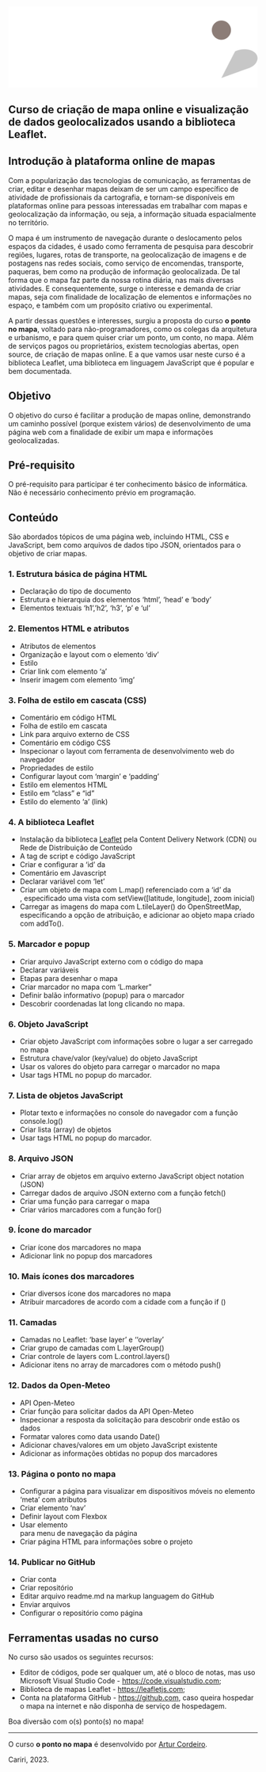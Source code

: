 ![o ponto no mapa](https://raw.githubusercontent.com/O-ponto-no-mapa/site/e7b09cd69005248524b85985003167103e302367/logo.png)

## Curso de criação de mapa online e visualização de dados geolocalizados usando a biblioteca Leaflet.

## Introdução à plataforma online de mapas

Com a popularização das tecnologias de comunicação, as ferramentas de criar, editar e desenhar mapas deixam de ser um campo específico de atividade de profissionais da cartografia, e tornam-se disponíveis em plataformas online para pessoas interessadas em trabalhar com mapas e geolocalização da informação, ou seja, a informação situada espacialmente no território.

O mapa é um instrumento de navegação durante o deslocamento pelos espaços da cidades, é usado como ferramenta de pesquisa para descobrir regiões, lugares, rotas de transporte, na geolocalização de imagens e de postagens nas redes sociais, como serviço de encomendas, transporte, paqueras, bem como na produção de informação geolocalizada. De tal forma que o mapa faz parte da nossa rotina diária, nas mais diversas atividades. E consequentemente, surge o interesse e demanda de criar mapas, seja com finalidade de localização de elementos e informações no espaço, e também com um propósito criativo ou experimental. 

A partir dessas questões e interesses, surgiu a proposta do curso **o ponto no mapa**, voltado para não-programadores, como os colegas da arquitetura e urbanismo, e para quem quiser criar um ponto, um conto, no mapa.
Além de serviços pagos ou proprietários, existem tecnologias abertas, open source, de criação de mapas online. E a que vamos usar neste curso é a biblioteca Leaflet, uma biblioteca em linguagem JavaScript que é popular e bem documentada. 

## Objetivo

O objetivo do curso é facilitar a produção de mapas online, demonstrando um caminho possível (porque existem vários) de desenvolvimento de uma página web com a finalidade de exibir um mapa e informações geolocalizadas. 

## Pré-requisito

O pré-requisito para participar é ter conhecimento básico de informática. Não é necessário conhecimento prévio em programação.

## Conteúdo

São abordados tópicos de uma página web, incluindo HTML, CSS e JavaScript, bem como arquivos de dados tipo JSON, orientados para o objetivo de criar mapas.

  ### 1. Estrutura básica de página HTML
  
  - Declaração do tipo de documento
  - Estrutura e hierarquia dos elementos ‘html’, ‘head’ e ‘body’
  - Elementos textuais ‘h1’,’h2’, ‘h3’,  ‘p’ e ‘ul’

  ### 2. Elementos HTML e atributos
  
  - Atributos de elementos
  - Organização e layout com o elemento ‘div’
  - Estilo
  - Criar link com elemento ‘a’
  - Inserir imagem com elemento ‘img’

  ### 3. Folha de estilo em cascata (CSS)

  - Comentário em código HTML
  - Folha de estilo em cascata
  - Link para arquivo externo de CSS
  - Comentário em código CSS
  - Inspecionar o layout com ferramenta de desenvolvimento web do navegador
  - Propriedades de estilo
  - Configurar layout com ‘margin’ e ‘padding’
  - Estilo em elementos HTML
  - Estilo em “class” e “id”
  - Estilo do elemento ‘a’ (link)

  ### 4. A biblioteca Leaflet

  - Instalação da biblioteca [Leaflet](https://leafletjs.com/examples/quick-start/) pela Content Delivery Network (CDN) ou Rede de Distribuição de Conteúdo
  - A tag de script e código JavaScript
  - Criar e configurar a ‘id’ da <div>
  - Comentário em Javascript
  - Declarar variável com ‘let’
  - Criar um objeto de mapa com L.map() referenciado com a ‘id’ da <div>, especificado uma vista com setView([latitude, longitude], zoom inicial)
  - Carregar as imagens do mapa com L.tileLayer() do OpenStreetMap, especificando a opção de atribuição, e adicionar ao objeto mapa criado com addTo().

  ### 5. Marcador e popup
  
  - Criar arquivo JavaScript externo com o código do mapa
  - Declarar variáveis
  - Etapas para desenhar o mapa
  - Criar marcador no mapa com ‘L.marker”
  - Definir balão informativo (popup) para o marcador
  - Descobrir coordenadas lat long clicando no mapa.

  ### 6. Objeto JavaScript

  - Criar objeto JavaScript com informações sobre o lugar a ser carregado no mapa
  - Estrutura chave/valor (key/value) do objeto JavaScript
  - Usar os valores do objeto para carregar o marcador no mapa
  - Usar tags HTML no popup do marcador.
  
  ### 7. Lista de objetos JavaScript
  
  - Plotar texto e informações no console do navegador com a função console.log()
  - Criar lista (array) de objetos
  - Usar tags HTML no popup do marcador.

  ### 8. Arquivo JSON
  
  - Criar array de objetos em arquivo externo JavaScript object notation (JSON)
  - Carregar dados de arquivo JSON externo com a função fetch()
  - Criar uma função para carregar o mapa
  - Criar vários marcadores com a função for()

  ### 9. Ícone do marcador
  
  - Criar ícone dos marcadores no mapa
  - Adicionar link <a> no popup dos marcadores

  ### 10. Mais ícones dos marcadores

  - Criar diversos ícone dos marcadores no mapa
  - Atribuir marcadores de acordo com a cidade com a função if ()

  ### 11. Camadas
  
  - Camadas no Leaflet: ‘base layer’ e ‘‘overlay’
  - Criar grupo de camadas com L.layerGroup()
  - Criar controle de layers com L.control.layers()
  - Adicionar itens no array de marcadores com o método push()

  ### 12. Dados da Open-Meteo
  - API Open-Meteo
  - Criar função para solicitar dados da API Open-Meteo
  - Inspecionar a resposta da solicitação para descobrir onde estão os dados
  - Formatar valores como data usando Date()
  - Adicionar chaves/valores em um objeto JavaScript existente
  - Adicionar as informações obtidas no popup dos marcadores

  ### 13. Página o ponto no mapa
  
  - Configurar a página para visualizar em dispositivos móveis no elemento ‘meta’ com atributos
  - Criar elemento ‘nav’
  - Definir layout com Flexbox
  - Usar elemento <nav> para menu de navegação da página
  - Criar página HTML para informações sobre o projeto

  ### 14. Publicar no GitHub
  
  - Criar conta
  - Criar repositório
  - Editar arquivo readme.md na markup languagem do GitHub
  - Enviar arquivos
  - Configurar o repositório como página

## Ferramentas usadas no curso

No curso são usados os seguintes recursos:
- Editor de códigos, pode ser qualquer um, até o bloco de notas, mas uso Microsoft Visual Studio Code - https://code.visualstudio.com;
- Biblioteca de mapas Leaflet - https://leafletjs.com; 
- Conta na plataforma GitHub - https://github.com, caso queira hospedar o mapa na internet e não disponha de serviço de hospedagem. 

Boa diversão com o(s) ponto(s) no mapa!

*** 
  
O curso **o ponto no mapa** é desenvolvido por [Artur Cordeiro](http://arturvc.net.br). 

Cariri, 2023.
